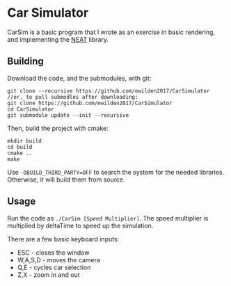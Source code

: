 # Car Simulator

CarSim is a basic program that I wrote as an exercise in basic rendering, and implementing the [NEAT](https://www.cs.ucf.edu/~kstanley/neat.html) library.

## Building
Download the code, and the submodules, with git:

    git clone --recursive https://github.com/ewilden2017/CarSimulator
    //or, to pull submodles after downloading:
    git clone https://github.com/ewilden2017/CarSimulator
    cd CarSimulator
    git submodule update --init --recursive

Then, build the project with cmake:

    mkdir build
    cd build
    cmake ..
    make

Use `-DBUILD_THIRD_PARTY=OFF` to search the system for the needed libraries. Otherwise, it will build them from source.

## Usage
Run the code as `./CarSim [Speed Multiplier]`. The speed multiplier is multiplied by deltaTime to speed up the simulation.

There are a few basic keyboard inputs:
* ESC - closes the window
* W,A,S,D - moves the camera
* Q,E - cycles car selection
* Z,X - zoom in and out
